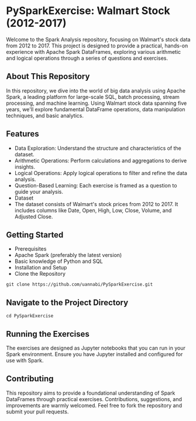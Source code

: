 # PySparkExercise: Walmart Stock (2012-2017)
Welcome to the Spark Analysis repository, focusing on Walmart's stock data from 2012 to 2017. This project is designed to provide a practical, hands-on experience with Apache Spark DataFrames, exploring various arithmetic and logical operations through a series of questions and exercises.

##  About This Repository
In this repository, we dive into the world of big data analysis using Apache Spark, a leading platform for large-scale SQL, batch processing, stream processing, and machine learning. Using Walmart stock data spanning five years, we'll explore fundamental DataFrame operations, data manipulation techniques, and basic analytics.

## Features
- Data Exploration: Understand the structure and characteristics of the dataset.
- Arithmetic Operations: Perform calculations and aggregations to derive insights.
- Logical Operations: Apply logical operations to filter and refine the data analysis.
- Question-Based Learning: Each exercise is framed as a question to guide your analysis.
- Dataset
- The dataset consists of Walmart's stock prices from 2012 to 2017. It includes columns like Date, Open, High, Low, Close, Volume, and Adjusted Close.

##  Getting Started
- Prerequisites
- Apache Spark (preferably the latest version)
- Basic knowledge of Python and SQL
- Installation and Setup
- Clone the Repository

```
git clone https://github.com/uannabi/PySparkExercise.git
```
## Navigate to the Project Directory

```
cd PySparkExercise
```
## Running the Exercises
The exercises are designed as Jupyter notebooks that you can run in your Spark environment. Ensure you have Jupyter installed and configured for use with Spark.

## Contributing
This repository aims to provide a foundational understanding of Spark DataFrames through practical exercises. Contributions, suggestions, and improvements are warmly welcomed. Feel free to fork the repository and submit your pull requests.

